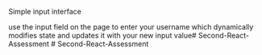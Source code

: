 Simple input interface


use the input field on the page to enter your username which dynamically modifies state and updates it with your new input value#   S e c o n d - R e a c t - A s s e s s m e n t  
 #   S e c o n d - R e a c t - A s s e s s m e n t  
 